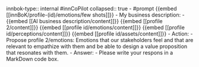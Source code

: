 innbok-type:: internal
#innCoPilot
collapsed:: true
	- #prompt {{embed [[innBoK/profile-(id)/emotions/few shots]]}}
		- My business description:
		- {{embed [[AI business description/content]]}} {{embed [[profile 2/content]]}} {{embed [[profile id/emotions/content]]}} {{embed [[profile id/perceptions/content]]}} {{embed [[profile id/assets/content]]}}
		- Action:
		- Propose profile 2/emotions: Emotions that our stakeholders feel and that are relevant to empathize with them and be able to design a value proposition that resonates with them.
		- Answer:
		- Please write your respons in a MarkDown code box.




